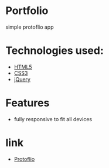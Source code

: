# Portfolio
simple protoflio app 
# Technologies used:

- [HTML5](/build/movies.md)
- [CSS3](/build/documentary.md)
- [jQuery](/build/tv_series.md)

# Features
- fully responsive to fit all devices

# link
* [Protoflio](https://suspicious-edison-12279b.netlify.app/)
